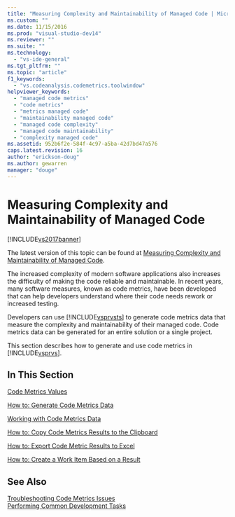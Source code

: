 ```yaml
---
title: "Measuring Complexity and Maintainability of Managed Code | Microsoft Docs"
ms.custom: ""
ms.date: 11/15/2016
ms.prod: "visual-studio-dev14"
ms.reviewer: ""
ms.suite: ""
ms.technology: 
  - "vs-ide-general"
ms.tgt_pltfrm: ""
ms.topic: "article"
f1_keywords: 
  - "vs.codeanalysis.codemetrics.toolwindow"
helpviewer_keywords: 
  - "managed code metrics"
  - "code metrics"
  - "metrics managed code"
  - "maintainability managed code"
  - "managed code complexity"
  - "managed code maintainability"
  - "complexity managed code"
ms.assetid: 952b6f2e-584f-4c97-a5ba-42d7bd47a576
caps.latest.revision: 16
author: "erickson-doug"
ms.author: gewarren
manager: "douge"
---
```

# Measuring Complexity and Maintainability of Managed Code
[!INCLUDE[vs2017banner](../includes/vs2017banner.md)]

The latest version of this topic can be found at [Measuring Complexity and Maintainability of Managed Code](https://docs.microsoft.com/visualstudio/code-quality/measuring-complexity-and-maintainability-of-managed-code).  
  
The increased complexity of modern software applications also increases the difficulty of making the code reliable and maintainable. In recent years, many software measures, known as code metrics, have been developed that can help developers understand where their code needs rework or increased testing.  
  
 Developers can use [!INCLUDE[vsprvsts](../includes/vsprvsts-md.md)] to generate code metrics data that measure the complexity and maintainability of their managed code. Code metrics data can be generated for an entire solution or a single project.  
  
 This section describes how to generate and use code metrics in [!INCLUDE[vsprvs](../includes/vsprvs-md.md)].  
  
## In This Section  
 [Code Metrics Values](../code-quality/code-metrics-values.md)  
  
 [How to: Generate Code Metrics Data](../code-quality/how-to-generate-code-metrics-data.md)  
  
 [Working with Code Metrics Data](../code-quality/working-with-code-metrics-data.md)  
  
 [How to: Copy Code Metrics Results to the Clipboard](http://msdn.microsoft.com/en-us/bce8fa29-e39c-4855-aab9-8346257657c5)  
  
 [How to: Export Code Metric Results to Excel](http://msdn.microsoft.com/en-us/affc08f3-24e5-446d-9076-bf517663e582)  
  
 [How to: Create a Work Item Based on a Result](http://msdn.microsoft.com/en-us/9016393b-b5a3-4d6b-ab6d-f80bafafc0da)  
  
## See Also  
 [Troubleshooting Code Metrics Issues](../code-quality/troubleshooting-code-metrics-issues.md)   
 [Performing Common Development Tasks](http://msdn.microsoft.com/en-us/4cd9702a-1e21-4f2d-8e86-e1be4bc74f0b)



